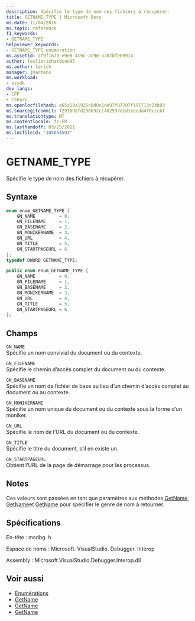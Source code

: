 ```yaml
---
description: Spécifie le type de nom des fichiers à récupérer.
title: GETNAME_TYPE | Microsoft Docs
ms.date: 11/04/2016
ms.topic: reference
f1_keywords:
- GETNAME_TYPE
helpviewer_keywords:
- GETNAME_TYPE enumeration
ms.assetid: 2f9f1679-e9e8-4c9c-ac90-aa07bfe69914
author: leslierichardson95
ms.author: lerich
manager: jmartens
ms.workload:
- vssdk
dev_langs:
- CPP
- CSharp
ms.openlocfilehash: a65c29a1925c8d0c1de97f87707f191713c2bb03
ms.sourcegitcommit: f2916d8fd296b92cc402597d1d1eecda4f6cccbf
ms.translationtype: MT
ms.contentlocale: fr-FR
ms.lasthandoff: 03/25/2021
ms.locfileid: "105054593"
---
```

# <a name="getname_type"></a>GETNAME_TYPE
Spécifie le type de nom des fichiers à récupérer.

## <a name="syntax"></a>Syntaxe

```cpp
enum enum_GETNAME_TYPE {
    GN_NAME         = 0,
    GN_FILENAME     = 1,
    GN_BASENAME     = 2,
    GN_MONIKERNAME  = 3,
    GN_URL          = 4,
    GN_TITLE        = 5,
    GN_STARTPAGEURL = 6
};
typedef DWORD GETNAME_TYPE;
```

```csharp
public enum enum_GETNAME_TYPE {
    GN_NAME         = 0,
    GN_FILENAME     = 1,
    GN_BASENAME     = 2,
    GN_MONIKERNAME  = 3,
    GN_URL          = 4,
    GN_TITLE        = 5,
    GN_STARTPAGEURL = 6
};
```

## <a name="fields"></a>Champs
`GN_NAME`\
Spécifie un nom convivial du document ou du contexte.

`GN_FILENAME`\
Spécifie le chemin d’accès complet du document ou du contexte.

`GN_BASENAME`\
Spécifie un nom de fichier de base au lieu d’un chemin d’accès complet au document ou au contexte.

`GN_MONIKERNAME`\
Spécifie un nom unique du document ou du contexte sous la forme d’un moniker.

`GN_URL`\
Spécifie le nom de l’URL du document ou du contexte.

`GN_TITLE`\
Spécifie le titre du document, s’il en existe un.

`GN_STARTPAGEURL`\
Obtient l’URL de la page de démarrage pour les processus.

## <a name="remarks"></a>Notes
Ces valeurs sont passées en tant que paramètres aux méthodes [GetName](../../../extensibility/debugger/reference/idebugdocument2-getname.md), [GetName](../../../extensibility/debugger/reference/idebugdocumentcontext2-getname.md)et [GetName](../../../extensibility/debugger/reference/idebugprocess2-getname.md) pour spécifier le genre de nom à retourner.

## <a name="requirements"></a>Spécifications
En-tête : msdbg. h

Espace de noms : Microsoft. VisualStudio. Debugger. Interop

Assembly : Microsoft.VisualStudio.Debugger.Interop.dll

## <a name="see-also"></a>Voir aussi
- [Énumérations](../../../extensibility/debugger/reference/enumerations-visual-studio-debugging.md)
- [GetName](../../../extensibility/debugger/reference/idebugdocument2-getname.md)
- [GetName](../../../extensibility/debugger/reference/idebugdocumentcontext2-getname.md)
- [GetName](../../../extensibility/debugger/reference/idebugprocess2-getname.md)
